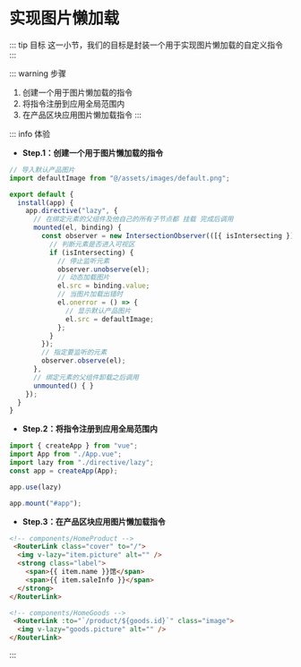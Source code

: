 # 实现图片懒加载

::: tip 目标
这一小节，我们的目标是封装一个用于实现图片懒加载的自定义指令
:::

::: warning 步骤

1. 创建一个用于图片懒加载的指令
2. 将指令注册到应用全局范围内
3. 在产品区块应用图片懒加载指令
:::

::: info 体验

* **Step.1：创建一个用于图片懒加载的指令**

```js
// 导入默认产品图片
import defaultImage from "@/assets/images/default.png";

export default {
  install(app) {
    app.directive("lazy", {
      // 在绑定元素的父组件及他自己的所有子节点都 挂载 完成后调用
      mounted(el, binding) {
        const observer = new IntersectionObserver(([{ isIntersecting }]) => {
          // 判断元素是否进入可视区
          if (isIntersecting) {
            // 停止监听元素
            observer.unobserve(el);
            // 动态加载图片
            el.src = binding.value;
            // 当图片加载出错时
            el.onerror = () => {
              // 显示默认产品图片
              el.src = defaultImage;
            };
          }
        });
        // 指定要监听的元素
        observer.observe(el);
      },
      // 绑定元素的父组件卸载之后调用
      unmounted() { }
    });
  }
}
```

* **Step.2：将指令注册到应用全局范围内**

```js
import { createApp } from "vue";
import App from "./App.vue";
import lazy from "./directive/lazy";
const app = createApp(App);

app.use(lazy)

app.mount("#app");

```

* **Step.3：在产品区块应用图片懒加载指令**

```html
<!-- components/HomeProduct -->
 <RouterLink class="cover" to="/">
  <img v-lazy="item.picture" alt="" />
  <strong class="label">
    <span>{{ item.name }}馆</span>
    <span>{{ item.saleInfo }}</span>
  </strong>
</RouterLink>
```

```html
<!-- components/HomeGoods -->
 <RouterLink :to="`/product/${goods.id}`" class="image">
  <img v-lazy="goods.picture" alt="" />
</RouterLink>
```

:::
